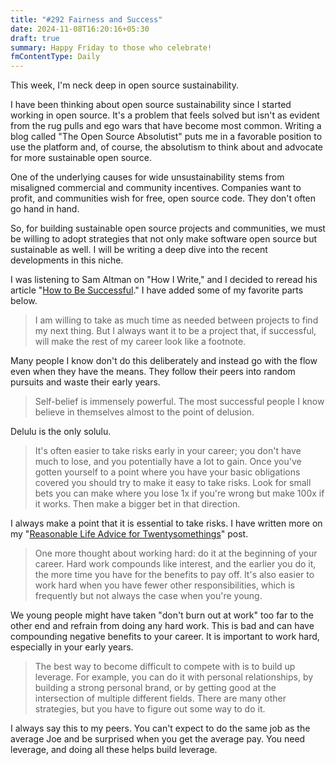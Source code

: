 ```yaml
---
title: "#292 Fairness and Success"
date: 2024-11-08T16:20:16+05:30
draft: true
summary: Happy Friday to those who celebrate!
fmContentType: Daily
---
```


This week, I'm neck deep in open source sustainability.

I have been thinking about open source sustainability since I started working in open source. It's a problem that feels solved but isn't as evident from the rug pulls and ego wars that have become most common. Writing a blog called "The Open Source Absolutist" puts me in a favorable position to use the platform and, of course, the absolutism to think about and advocate for more sustainable open source.

One of the underlying causes for wide unsustainability stems from misaligned commercial and community incentives. Companies want to profit, and communities wish for free, open source code. They don't often go hand in hand.

So, for building sustainable open source projects and communities, we must be willing to adopt strategies that not only make software open source but sustainable as well. I will be writing a deep dive into the recent developments in this niche.

I was listening to Sam Altman on "How I Write," and I decided to reread his article "[How to Be Successful](https://blog.samaltman.com/how-to-be-successful)." I have added some of my favorite parts below.

> I am willing to take as much time as needed between projects to find my next thing. But I always want it to be a project that, if successful, will make the rest of my career look like a footnote.

Many people I know don't do this deliberately and instead go with the flow even when they have the means. They follow their peers into random pursuits and waste their early years.

> Self-belief is immensely powerful. The most successful people I know believe in themselves almost to the point of delusion.

Delulu is the only solulu.

> It's often easier to take risks early in your career; you don't have much to lose, and you potentially have a lot to gain. Once you've gotten yourself to a point where you have your basic obligations covered you should try to make it easy to take risks. Look for small bets you can make where you lose 1x if you're wrong but make 100x if it works. Then make a bigger bet in that direction.

I always make a point that it is essential to take risks. I have written more on my "[Reasonable Life Advice for Twentysomethings](/posts/twentysomethings/)" post.

> One more thought about working hard: do it at the beginning of your career. Hard work compounds like interest, and the earlier you do it, the more time you have for the benefits to pay off. It's also easier to work hard when you have fewer other responsibilities, which is frequently but not always the case when you're young.

We young people might have taken "don't burn out at work" too far to the other end and refrain from doing any hard work. This is bad and can have compounding negative benefits to your career. It is important to work hard, especially in your early years.

> The best way to become difficult to compete with is to build up leverage. For example, you can do it with personal relationships, by building a strong personal brand, or by getting good at the intersection of multiple different fields. There are many other strategies, but you have to figure out some way to do it.

I always say this to my peers. You can't expect to do the same job as the average Joe and be surprised when you get the average pay. You need leverage, and doing all these helps build leverage.
